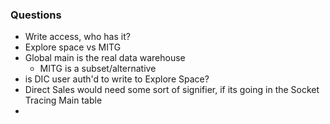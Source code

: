 

### Questions 
- Write access, who has it?
- Explore space vs MITG
- Global main is the real data warehouse
	- MITG is a subset/alternative
- is DIC user auth'd to write to Explore Space?
- Direct Sales would need some sort of signifier, if its going in the Socket Tracing Main table
- 